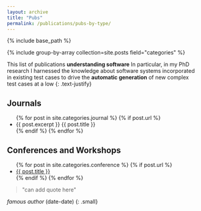 ```yaml
---
layout: archive
title: "Pubs" 
permalink: /publications/pubs-by-type/
---
```


{% include base_path %}

{% include group-by-array collection=site.posts field="categories" %}


<section class="page__content" itemprop="text" markdown="1">


This list of publications __understanding software__
In particular, in my PhD research I
harnessed the knowledge about software systems incorporated in existing test
cases to drive the __automatic generation__ of new complex test cases at a low
{: .text-justify}

</section>

<h2 class="archive__subtitle">Journals</h2>

<ul>
  {% for post in site.categories.journal %}
    {% if post.url %}
        <li>{{ post.excerpt }} {{ post.title }}</li>
    {% endif %}
  {% endfor %}
</ul>

<h2 class="archive__subtitle">Conferences and Workshops</h2>

<ul>
  {% for post in site.categories.conference %}
    {% if post.url %}
        <li><a href="{{ post.url }}">{{ post.title }}</a></li>
    {% endif %}
  {% endfor %}
</ul>




<section class="page__content cf" itemprop="text" markdown="1">

> "can add quote here"

<cite>famous author</cite> (date-date) 
{: .small}

</section>
